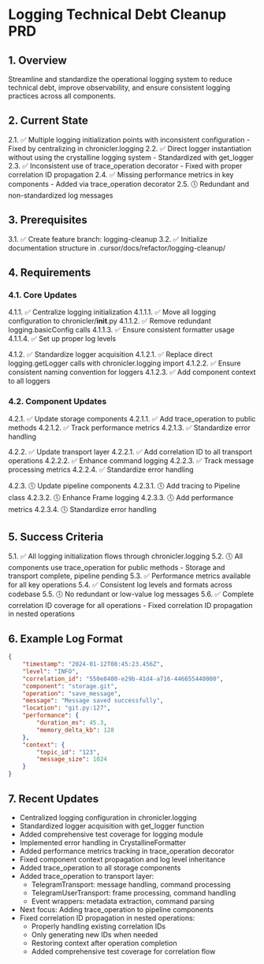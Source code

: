 # Logging Technical Debt Cleanup PRD

## 1. Overview
Streamline and standardize the operational logging system to reduce technical debt, improve observability, and ensure consistent logging practices across all components.

## 2. Current State
2.1. ✅ Multiple logging initialization points with inconsistent configuration - Fixed by centralizing in chronicler.logging
2.2. ✅ Direct logger instantiation without using the crystalline logging system - Standardized with get_logger
2.3. ✅ Inconsistent use of trace_operation decorator - Fixed with proper correlation ID propagation
2.4. ✅ Missing performance metrics in key components - Added via trace_operation decorator
2.5. 🕔 Redundant and non-standardized log messages

## 3. Prerequisites
3.1. ✅ Create feature branch: logging-cleanup
3.2. ✅ Initialize documentation structure in .cursor/docs/refactor/logging-cleanup/

## 4. Requirements

### 4.1. Core Updates
4.1.1. ✅ Centralize logging initialization
    4.1.1.1. ✅ Move all logging configuration to chronicler/__init__.py
    4.1.1.2. ✅ Remove redundant logging.basicConfig calls
    4.1.1.3. ✅ Ensure consistent formatter usage
    4.1.1.4. ✅ Set up proper log levels

4.1.2. ✅ Standardize logger acquisition
    4.1.2.1. ✅ Replace direct logging.getLogger calls with chronicler.logging import
    4.1.2.2. ✅ Ensure consistent naming convention for loggers
    4.1.2.3. ✅ Add component context to all loggers

### 4.2. Component Updates
4.2.1. ✅ Update storage components
    4.2.1.1. ✅ Add trace_operation to public methods
    4.2.1.2. ✅ Track performance metrics
    4.2.1.3. ✅ Standardize error handling

4.2.2. ✅ Update transport layer
    4.2.2.1. ✅ Add correlation ID to all transport operations
    4.2.2.2. ✅ Enhance command logging
    4.2.2.3. ✅ Track message processing metrics
    4.2.2.4. ✅ Standardize error handling

4.2.3. 🕔 Update pipeline components
    4.2.3.1. 🕔 Add tracing to Pipeline class
    4.2.3.2. 🕔 Enhance Frame logging
    4.2.3.3. 🕔 Add performance metrics
    4.2.3.4. 🕔 Standardize error handling

## 5. Success Criteria
5.1. ✅ All logging initialization flows through chronicler.logging
5.2. 🕔 All components use trace_operation for public methods - Storage and transport complete, pipeline pending
5.3. ✅ Performance metrics available for all key operations
5.4. ✅ Consistent log levels and formats across codebase
5.5. 🕔 No redundant or low-value log messages
5.6. ✅ Complete correlation ID coverage for all operations - Fixed correlation ID propagation in nested operations

## 6. Example Log Format
```json
{
    "timestamp": "2024-01-12T08:45:23.456Z",
    "level": "INFO",
    "correlation_id": "550e8400-e29b-41d4-a716-446655440000",
    "component": "storage.git",
    "operation": "save_message",
    "message": "Message saved successfully",
    "location": "git.py:127",
    "performance": {
        "duration_ms": 45.3,
        "memory_delta_kb": 128
    },
    "context": {
        "topic_id": "123",
        "message_size": 1024
    }
}
```

## 7. Recent Updates
- Centralized logging configuration in chronicler.logging
- Standardized logger acquisition with get_logger function
- Added comprehensive test coverage for logging module
- Implemented error handling in CrystallineFormatter
- Added performance metrics tracking in trace_operation decorator
- Fixed component context propagation and log level inheritance
- Added trace_operation to all storage components
- Added trace_operation to transport layer:
  - TelegramTransport: message handling, command processing
  - TelegramUserTransport: frame processing, command handling
  - Event wrappers: metadata extraction, command parsing
- Next focus: Adding trace_operation to pipeline components 
- Fixed correlation ID propagation in nested operations:
  - Properly handling existing correlation IDs
  - Only generating new IDs when needed
  - Restoring context after operation completion
  - Added comprehensive test coverage for correlation flow 